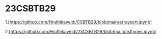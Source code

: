# 23CSBTB29
1.[https://github.com/Hruthikaveldi/CSBTB29/blob/main/arraysort.ipynb]

2.[https://github.com/Hruthikaveldi/23CSBTB29/blob/main/listtypes.ipynb]

